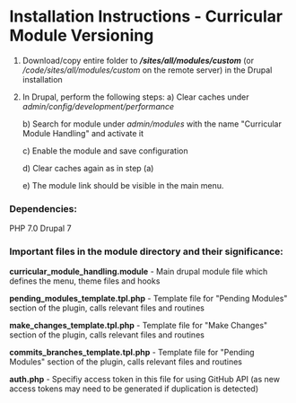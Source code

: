 # **Installation Instructions** - Curricular Module Versioning
1. Download/copy entire folder to ***/sites/all/modules/custom*** (or */code/sites/all/modules/custom* on the remote server) in the Drupal installation

2. In Drupal, perform the following steps:
	a) Clear caches under *admin/config/development/performance*
	
	b) Search for module under *admin/modules* with the name "Curricular Module Handling" and activate it
	
	c) Enable the module and save configuration
	
	d) Clear caches again as in step (a)
	
	e) The module link should be visible in the main menu.
	
### Dependencies:

PHP 7.0
Drupal 7
	
### Important files in the module directory and their significance:

**curricular_module_handling.module** - Main drupal module file which defines the menu, theme files and hooks

**pending_modules_template.tpl.php** - Template file for "Pending Modules" section of the plugin, calls relevant files and routines

**make_changes_template.tpl.php** - Template file for "Make Changes" section of the plugin, calls relevant files and routines 

**commits_branches_template.tpl.php** - Template file for "Pending Modules" section of the plugin, calls relevant files and routines

**auth.php** - Specifiy access token in this file for using GitHub API (as new access tokens may need to be generated if duplication is detected)



